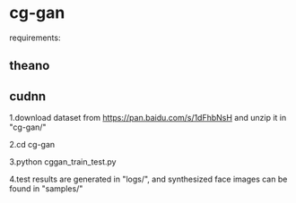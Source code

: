 # cg-gan

requirements:

   ## theano

   ## cudnn

1.download dataset from https://pan.baidu.com/s/1dFhbNsH and unzip it in "cg-gan/"

2.cd cg-gan 

3.python cggan_train_test.py

4.test results are generated in "logs/", and synthesized face images can be found in "samples/"  
